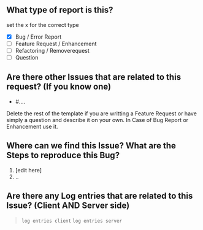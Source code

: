 What type of report is this?
----------------------------
set the x for the correct type

- [x] Bug / Error Report
- [ ] Feature Request / Enhancement
- [ ] Refactoring / Removerequest
- [ ] Question

Are there other Issues that are related to this request? (If you know one)
--------------------------------------------------------------------------
- #....

Delete the rest of the template if you are writting a Feature Request or have simply a question and describe it on your own. In Case of Bug Report or Enhancement use it.

Where can we find this Issue? What are the Steps to reproduce this Bug?
-----------------------------------------------------------------------
1. [edit here]
2. .. 

Are there any Log entries that are related to this Issue? (Client AND Server side) 
----------------------------------------------------------------------------------
> `log entries client`
> `log entries server`

